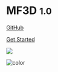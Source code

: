 <!-- _coverpage.md -->

# MF3D <small>1.0</small>

[GitHub](https://github.com/MonkeyGone2Heaven/MF3D-Tools)

[Get Started](#about-the-mf3d-tools-repository)

<!-- background image -->

![](https://github.com/MonkeyGone2Heaven/MF3D-Tools/blob/master/docs/MF3D_logoV2.png?raw=true)

<!-- background color -->

![color](#FFAB03)

